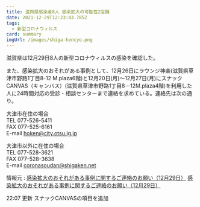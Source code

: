 ```yaml
---
title: 滋賀県感染者8人 感染拡大の可能性2店舗
date: 2021-12-29T12:23:43.785Z
tags:
  - 新型コロナウィルス
card: summary
imgUrl: /images/shiga-kencyo.png
---
```

滋賀県は12月29日8人の新型コロナウィルスの感染を確認した。

また、感染拡大のおそれがある事例として、12月26日にラウンジ神楽(滋賀県草津市野路1丁目8-12 M.plaza6階)と12月20日(月)～12月27日(月)にスナックCANVAS（キャンバス）(滋賀県草津市野路1丁目8－12M.plaza4階)を利用した人に24時間対応の受診・相談センターまで連絡を求めている。連絡先は次の通り。

大津市在住の場合  
TEL 077-526-5411  
FAX 077-525-6161  
E-mail hoken@city.otsu.lg.jp  

大津市以外に在住の場合  
TEL 077-528-3621  
FAX 077-528-3638  
E-mail coronasoudan@shigaken.net 

情報元 : [感染拡大のおそれがある事例に関するご連絡のお願い（12月29日）](https://www.pref.shiga.lg.jp/kensei/koho/e-shinbun/oshirase/322834.html)
[感染拡大のおそれがある事例に関するご連絡のお願い（12月29日）](https://www.pref.shiga.lg.jp/kensei/koho/e-shinbun/oshirase/322833.html)

22:07 更新 スナックCANVASの項目を追加
